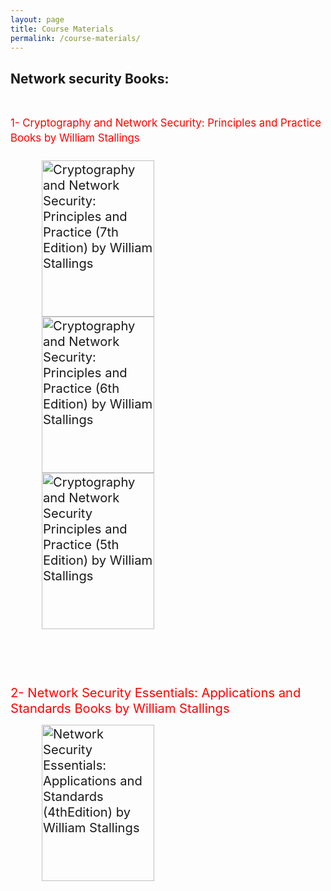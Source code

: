 ```yaml
---
layout: page
title: Course Materials
permalink: /course-materials/
---
```

## Network security Books:

<br>


<p margin-right: 30px;><big><font color="red">1- Cryptography and Network Security: Principles and Practice Books by William Stallings </font><big><br><br>

<a href="https://github.com/mahdi-javid/computer-systems-security/blob/master/download/7th%20Edition-cryptography%20and%20network%20security%20stallings.pdf">
<img border="0" alt="Cryptography and Network Security: Principles and Practice (7th Edition) by William Stallings" src="https://github.com/mahdi-javid/computer-systems-security/blob/master/download/Cryptography%20and%20Network%20Security%20Principles%20and%20Practice%20(7th%20Edition)%20by%20William%20Stallings.jpg?raw=true" width="180" height="250" hspace="50">
</a>

<!-- Cryptography and Network Security: Principles and Practice (6th Edition) by William Stallings -->
<a  href="https://github.com/mahdi-javid/computer-systems-security/raw/master/download/(DR.zeinab%20Movahedi)%5BWilliam_Stallings%5D_Cryptography_and_Network_Security.pdf">
<img border="0" alt="Cryptography and Network Security: Principles and Practice (6th Edition) by William Stallings" src="https://github.com/mahdi-javid/computer-systems-security/blob/master/download/Cryptography%20and%20Network%20Security%20Principles%20and%20Practice%20(6th%20Edition)%20by%20William%20Stallings.jpg?raw=true" width="180" height="250" hspace="50">
</a>


<a  href="https://github.com/mahdi-javid/computer-systems-security/raw/master/download/(DR.zeinab%20Movahedi)%20Cryptography%20and%20Network%20Security%20Principles%20and%20Practice%20Fifth%20Edition%20by%20William%20Stallings.pdf">
<img border="0" alt="Cryptography and Network Security Principles and Practice (5th Edition) by William Stallings" src="https://github.com/mahdi-javid/computer-systems-security/blob/master/download/Cryptography%20and%20Network%20Security%20Principles%20and%20Practice%20(5th%20Edition)%20by%20William%20Stallings.jpg?raw=true" width="180" height="250" hspace="50">
</a>
<br><br><br><br>
<p hspace="50"><font color="red">2- Network Security Essentials: Applications and Standards Books by William Stallings</font><br></p>
<a  href="https://github.com/mahdi-javid/computer-systems-security/raw/master/download/(DR.zeinab%20Movahedi)%5BWilliam_Stallings%5D_Network_Security_Essentials__A.pdf">
<img border="0" alt="Network Security Essentials: Applications and Standards (4thEdition) by William Stallings" src="https://github.com/mahdi-javid/computer-systems-security/blob/master/download/Network%20Security%20Essentials%20Applications%20and%20Standards%20(4thEdition)%20by%20William%20Stallings.jpg?raw=true" width="180" height="250" hspace="50">
</a>
<br><br>